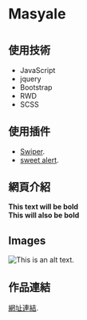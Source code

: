 # Masyale <h1>
## 使用技術
* JavaScript
* jquery
* Bootstrap
* RWD
* SCSS 
## 使用插件
* [Swiper](https://swiperjs.com).
* [sweet alert](https://sweetalert2.github.io/#download).
## 網頁介紹


**This text will be bold**  
__This will also be bold__

## Images
![This is an alt text.]([./images/img/iocn.png](https://j-mingyan.github.io/Masyale.github.io/images/img/新鮮食材.jpg)")

## 作品連結
[網址連結](https://j-mingyan.github.io/Masyale.github.io/westernRestaurant_1.html).
